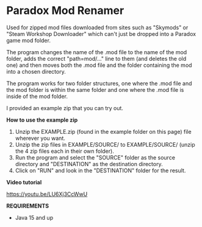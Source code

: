 # Paradox Mod Renamer
Used for zipped mod files downloaded from sites such as "Skymods" or "Steam Workshop Downloader" which can't just be dropped into a Paradox game mod folder.

The program changes the name of the .mod file to the name of the mod folder, adds the correct "path=mod/..." line to them (and deletes the old one) and then moves both the .mod file and the folder containing the mod into a chosen directory.

The program works for two folder structures, one where the .mod file and the mod folder is within the same folder and one where the .mod file is inside of the mod folder.

I provided an example zip that you can try out.

**How to use the example zip**

1. Unzip the EXAMPLE.zip (found in the example folder on this page) file wherever you want.
2. Unzip the zip files in EXAMPLE/SOURCE/ to EXAMPLE/SOURCE/ (unzip the 4 zip files each in their own folder).
3. Run the program and select the "SOURCE" folder as the source directory and "DESTINATION" as the destination directory.
4. Click on "RUN" and look in the "DESTINATION" folder for the result.

**Video tutorial**

https://youtu.be/LU6Xj3CcWwU


**REQUIREMENTS**
- Java 15 and up
